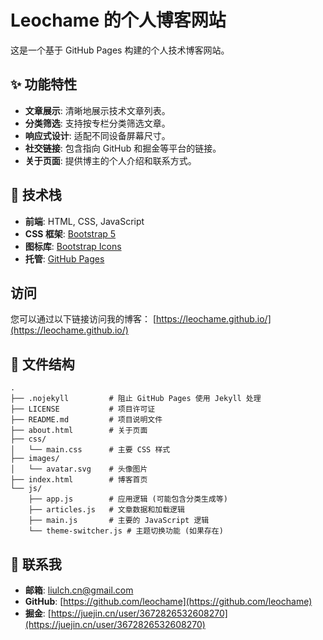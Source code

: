 # Leochame 的个人博客网站

这是一个基于 GitHub Pages 构建的个人技术博客网站。

## ✨ 功能特性

*   **文章展示**: 清晰地展示技术文章列表。
*   **分类筛选**: 支持按专栏分类筛选文章。
*   **响应式设计**: 适配不同设备屏幕尺寸。
*   **社交链接**: 包含指向 GitHub 和掘金等平台的链接。
*   **关于页面**: 提供博主的个人介绍和联系方式。

## 🚀 技术栈

*   **前端**: HTML, CSS, JavaScript
*   **CSS 框架**: [Bootstrap 5](https://getbootstrap.com/)
*   **图标库**: [Bootstrap Icons](https://icons.getbootstrap.com/)
*   **托管**: [GitHub Pages](https://pages.github.com/)

## 访问

您可以通过以下链接访问我的博客：
[https://leochame.github.io/](https://leochame.github.io/)

## 📄 文件结构

```
.
├── .nojekyll         # 阻止 GitHub Pages 使用 Jekyll 处理
├── LICENSE           # 项目许可证
├── README.md         # 项目说明文件
├── about.html        # 关于页面
├── css/
│   └── main.css      # 主要 CSS 样式
├── images/
│   └── avatar.svg    # 头像图片
├── index.html        # 博客首页
└── js/
    ├── app.js        # 应用逻辑 (可能包含分类生成等)
    ├── articles.js   # 文章数据和加载逻辑
    ├── main.js       # 主要的 JavaScript 逻辑
    └── theme-switcher.js # 主题切换功能 (如果存在)
```

## 📧 联系我

*   **邮箱**: liulch.cn@gmail.com
*   **GitHub**: [https://github.com/leochame](https://github.com/leochame)
*   **掘金**: [https://juejin.cn/user/3672826532608270](https://juejin.cn/user/3672826532608270)